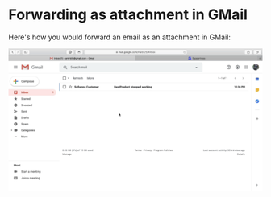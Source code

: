 # Forwarding as attachment in GMail

Here's how you would forward an email as an attachment in GMail:

![](.gitbook/assets/fw_as_attachment_gmail.gif)

